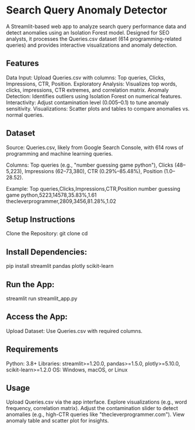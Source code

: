 # Search Query Anomaly Detector
A Streamlit-based web app to analyze search query performance data and detect anomalies using an Isolation Forest model. Designed for SEO analysts, it processes the Queries.csv dataset (614 programming-related queries) and provides interactive visualizations and anomaly detection.

## Features

Data Input: Upload Queries.csv with columns: Top queries, Clicks, Impressions, CTR, Position.
Exploratory Analysis: Visualizes top words, clicks, impressions, CTR extremes, and correlation matrix.
Anomaly Detection: Identifies outliers using Isolation Forest on numerical features.
Interactivity: Adjust contamination level (0.005–0.1) to tune anomaly sensitivity.
Visualizations: Scatter plots and tables to compare anomalies vs. normal queries.

## Dataset

Source: Queries.csv, likely from Google Search Console, with 614 rows of programming and machine learning queries.

Columns: Top queries (e.g., "number guessing game python"), Clicks (48–5,223), Impressions (62–73,380), CTR (0.29%–85.48%), Position (1.0–28.52).

Example:
Top queries,Clicks,Impressions,CTR,Position
number guessing game python,5223,14578,35.83%,1.61
thecleverprogrammer,2809,3456,81.28%,1.02



## Setup Instructions

Clone the Repository:
git clone <repository-url>
cd <repository-folder>


## Install Dependencies:
pip install streamlit pandas plotly scikit-learn


## Run the App:
streamlit run streamlit_app.py


## Access the App: 

Upload Dataset: Use Queries.csv with required columns.


## Requirements

Python: 3.8+
Libraries: streamlit>=1.20.0, pandas>=1.5.0, plotly>=5.10.0, scikit-learn>=1.2.0
OS: Windows, macOS, or Linux

## Usage

Upload Queries.csv via the app interface.
Explore visualizations (e.g., word frequency, correlation matrix).
Adjust the contamination slider to detect anomalies (e.g., high-CTR queries like "thecleverprogrammer.com").
View anomaly table and scatter plot for insights.

